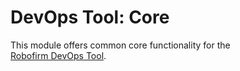 DevOps Tool: Core
====================================

This module offers common core functionality for the  
[Robofirm DevOps Tool](https://bitbucket.org/robofirm/robofirm-devops).
